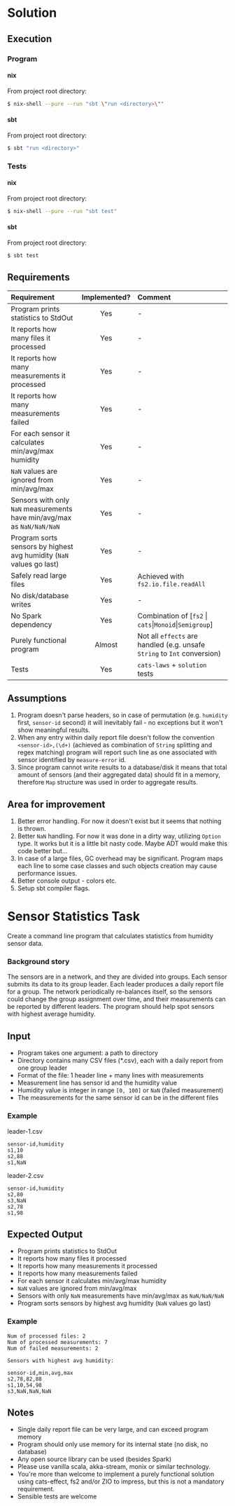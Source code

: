 # Solution

## Execution

### Program

#### nix

From project root directory:

```bash
$ nix-shell --pure --run "sbt \"run <directory>\""
```

#### sbt

From project root directory:

```bash
$ sbt "run <directory>"
```

### Tests


#### nix

From project root directory:

```bash
$ nix-shell --pure --run "sbt test"
```

#### sbt

From project root directory:

```bash
$ sbt test
```

## Requirements

| Requirement | Implemented? | Comment |
| :--- | :---: | :--- |
| Program prints statistics to StdOut| Yes | - |
| It reports how many files it processed | Yes | - |
| It reports how many measurements it processed | Yes | - |
| It reports how many measurements failed | Yes | - |
| For each sensor it calculates min/avg/max humidity | Yes | - |
| `NaN` values are ignored from min/avg/max | Yes | - |
| Sensors with only `NaN` measurements have min/avg/max as `NaN/NaN/NaN` | Yes | - |
| Program sorts sensors by highest avg humidity (`NaN` values go last) | Yes | - |
| Safely read large files | Yes | Achieved with `fs2.io.file.readAll` |
| No disk/database writes | Yes | - |
| No Spark dependency     | Yes | Combination of \[`fs2` \| `cats`\|`Monoid`\|`Semigroup`\] |
| Purely functional program | Almost | Not all `effects` are handled (e.g. unsafe `String` to `Int` conversion) |
| Tests | Yes | `cats-laws` + `solution` tests |

## Assumptions

1. Program doesn't parse headers, so in case of permutation (e.g. `humidity` first, `sensor-id` second) it will inevitably fail - no exceptions but it won't show meaningful results.
1. When any entry within daily report file doesn't follow the convention `<sensor-id>,(\d+)` (achieved as combination of `String` splitting and regex matching) program will report such line as one associated with sensor identified by `measure-error` id.
1. Since program cannot write results to a database/disk it means that total amount of sensors (and their aggregated data) should fit in a memory, therefore `Map` structure was used in order to aggregate results.

## Area for improvement

1. Better error handling. For now it doesn't exist but it seems that nothing is thrown.
1. Better `NaN` handling. For now it was done in a dirty way, utilizing `Option` type. It works but it is a little bit nasty code. Maybe ADT would make this code better but...
1. In case of a large files, GC overhead may be significant. Program maps each line to some case classes and such objects creation may cause performance issues.
1. Better console output - colors etc.
1. Setup sbt compiler flags.


# Sensor Statistics Task

Create a command line program that calculates statistics from humidity sensor data.

### Background story

The sensors are in a network, and they are divided into groups. Each sensor submits its data to its group leader.
Each leader produces a daily report file for a group. The network periodically re-balances itself, so the sensors could
change the group assignment over time, and their measurements can be reported by different leaders. The program should
help spot sensors with highest average humidity.

## Input

- Program takes one argument: a path to directory
- Directory contains many CSV files (*.csv), each with a daily report from one group leader
- Format of the file: 1 header line + many lines with measurements
- Measurement line has sensor id and the humidity value
- Humidity value is integer in range `[0, 100]` or `NaN` (failed measurement)
- The measurements for the same sensor id can be in the different files

### Example

leader-1.csv
```
sensor-id,humidity
s1,10
s2,88
s1,NaN
```

leader-2.csv
```
sensor-id,humidity
s2,80
s3,NaN
s2,78
s1,98
```

## Expected Output

- Program prints statistics to StdOut
- It reports how many files it processed
- It reports how many measurements it processed
- It reports how many measurements failed
- For each sensor it calculates min/avg/max humidity
- `NaN` values are ignored from min/avg/max
- Sensors with only `NaN` measurements have min/avg/max as `NaN/NaN/NaN`
- Program sorts sensors by highest avg humidity (`NaN` values go last)

### Example

```
Num of processed files: 2
Num of processed measurements: 7
Num of failed measurements: 2

Sensors with highest avg humidity:

sensor-id,min,avg,max
s2,78,82,88
s1,10,54,98
s3,NaN,NaN,NaN
```

## Notes

- Single daily report file can be very large, and can exceed program memory
- Program should only use memory for its internal state (no disk, no database)
- Any open source library can be used (besides Spark) 
- Please use vanilla scala, akka-stream, monix or similar technology. 
- You're more than welcome to implement a purely functional solution using cats-effect, fs2 and/or ZIO to impress, 
  but this is not a mandatory requirement. 
- Sensible tests are welcome
